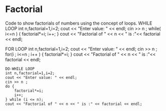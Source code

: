 # Factorial
Code to show factorials of numbers using the concept of loops.
WHILE LOOP
int n,factorial=1,i=2;
    cout << "Enter value: " << endl;
    cin >> n ;
    while( i<=n )
    {
        factorial*=i;
        i++;
    }
    cout << "Factorial of " << n << " is :"<< factorial << endl;

FOR LOOP
int n,factorial=1,i=2;
    cout << "Enter value: " << endl;
    cin >> n ;
    for(i ; i<=n ; i++ )
    {
        factorial*=i;
    }
    cout << "Factorial of " << n << " is :"<< factorial << endl;

    DO-WHILE LOOP
    int n,factorial=1,i=2;
    cout << "Enter value: " << endl;
    cin >> n ;
    do {
        factorial*=i;
        i++;
    } while (i <= n);
    cout << "Factorial of " << n << " is :" << factorial << endl;
